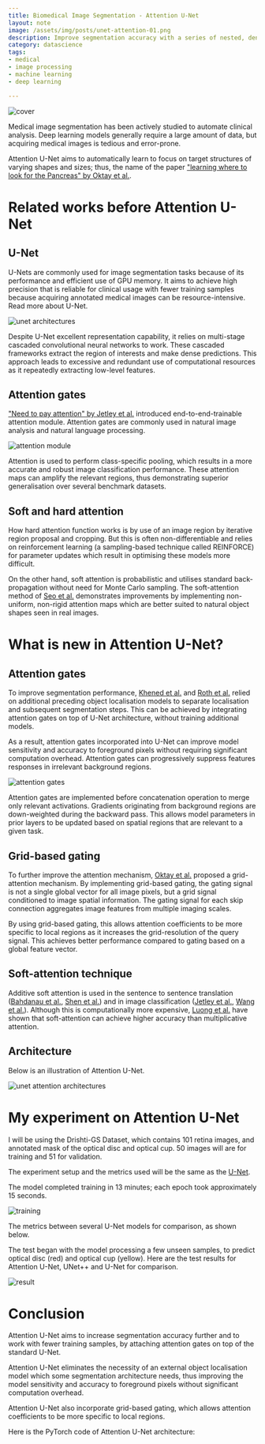 ```yaml
---
title: Biomedical Image Segmentation - Attention U-Net
layout: note
image: /assets/img/posts/unet-attention-01.png
description: Improve segmentation accuracy with a series of nested, dense skip pathways
category: datascience
tags:
- medical
- image processing
- machine learning
- deep learning

---
```


![cover](/assets/img/posts/unet-attention-01.png)

Medical image segmentation has been actively studied to automate clinical analysis. Deep learning models generally require a large amount of data, but acquiring medical images is tedious and error-prone.

Attention U-Net aims to automatically learn to focus on target structures of varying shapes and sizes; thus, the name of the paper ["learning where to look for the Pancreas" by Oktay et al.](https://arxiv.org/abs/1804.03999).

# Related works before Attention U-Net

## U-Net

U-Nets are commonly used for image segmentation tasks because of its performance and efficient use of GPU memory. It aims to achieve high precision that is reliable for clinical usage with fewer training samples because acquiring annotated medical images can be resource-intensive. Read more about U-Net.

![unet architectures](/assets/img/posts/unet-attention-02.png)

Despite U-Net excellent representation capability, it relies on multi-stage cascaded convolutional neural networks to work. These cascaded frameworks extract the region of interests and make dense predictions. This approach leads to excessive and redundant use of computational resources as it repeatedly extracting low-level features.

## Attention gates

["Need to pay attention" by Jetley et al.](https://arxiv.org/abs/1804.02391) introduced end-to-end-trainable attention module. Attention gates are commonly used in natural image analysis and natural language processing. 

![attention module](/assets/img/posts/unet-attention-03.png)

Attention is used to perform class-specific pooling, which results in a more accurate and robust image classification performance. These attention maps can amplify the relevant regions, thus demonstrating superior generalisation over several benchmark datasets.

## Soft and hard attention

How hard attention function works is by use of an image region by iterative region proposal and cropping. But this is often non-differentiable and relies on reinforcement learning (a sampling-based technique called REINFORCE) for parameter updates which result in optimising these models more difficult.

On the other hand, soft attention is probabilistic and utilises standard back-propagation without need for Monte Carlo sampling. The soft-attention method of [Seo et al.](https://arxiv.org/abs/1606.02393) demonstrates improvements by implementing non-uniform, non-rigid attention maps which are better suited to natural object shapes seen in real images.

# What is new in Attention U-Net?

## Attention gates

To improve segmentation performance, [Khened et al.](https://www.sciencedirect.com/science/article/abs/pii/S136184151830848X) and [Roth et al.](https://www.ncbi.nlm.nih.gov/pubmed/29427897) relied on additional preceding object localisation models to separate localisation and subsequent segmentation steps. This can be achieved by integrating attention gates on top of U-Net architecture, without training additional models.

As a result, attention gates incorporated into U-Net can improve model sensitivity and accuracy to foreground pixels without requiring significant computation overhead. Attention gates can progressively suppress features responses in irrelevant background regions.

![attention gates](/assets/img/posts/unet-attention-04.png)

Attention gates are implemented before concatenation operation to merge only relevant activations. Gradients originating from background regions are down-weighted during the backward pass. This allows model parameters in prior layers to be updated based on spatial regions that are relevant to a given task.

## Grid-based gating

To further improve the attention mechanism, [Oktay et al.](https://arxiv.org/abs/1804.03999) proposed a grid-attention mechanism. By implementing grid-based gating, the gating signal is not a single global vector for all image pixels, but a grid signal conditioned to image spatial information. The gating signal for each skip connection aggregates image features from multiple imaging scales.

By using grid-based gating, this allows attention coefficients to be more specific to local regions as it increases the grid-resolution of the query signal. This achieves better performance compared to gating based on a global feature vector.

## Soft-attention technique

Additive soft attention is used in the sentence to sentence translation ([Bahdanau et al.](https://arxiv.org/abs/1409.0473), [Shen et al.](https://www.aaai.org/ocs/index.php/AAAI/AAAI18/paper/viewFile/16126/16099)) and in image classification ([Jetley et al.](https://arxiv.org/abs/1804.02391), [Wang et al.](https://arxiv.org/abs/1704.06904)). Although this is computationally more expensive, [Luong et al.](https://arxiv.org/abs/1508.04025) have shown that soft-attention can achieve higher accuracy than multiplicative attention.

## Architecture

Below is an illustration of Attention U-Net.

![unet attention architectures](/assets/img/posts/unet-attention-05.png)

# My experiment on  Attention U-Net

I will be using the Drishti-GS Dataset, which contains 101 retina images, and annotated mask of the optical disc and optical cup. 50 images will are for training and 51 for validation.

The experiment setup and the metrics used will be the same as the [U-Net](https://jinglescode.github.io/datascience/2019/11/07/biomedical-image-segmentation-u-net.html).

The model completed training in 13 minutes; each epoch took approximately 15 seconds.

![training](/assets/img/posts/unet-attention-06.png)

The metrics between several U-Net models for comparison, as shown below.

<script src="https://gist.github.com/jinglescode/e3c4bda75c971469f93bcc1d5cbafa85.js"></script>

The test began with the model processing a few unseen samples, to predict optical disc (red) and optical cup (yellow). Here are the test results for Attention U-Net, UNet++ and U-Net for comparison.

![result](/assets/img/posts/unet-attention-07.png)

# Conclusion

Attention U-Net aims to increase segmentation accuracy further and to work with fewer training samples, by attaching attention gates on top of the standard U-Net.

Attention U-Net eliminates the necessity of an external object localisation model which some segmentation architecture needs, thus improving the model sensitivity and accuracy to foreground pixels without significant computation overhead.

Attention U-Net also incorporate grid-based gating, which allows attention coefficients to be more specific to local regions.

Here is the PyTorch code of Attention U-Net architecture:

<script src="https://gist.github.com/jinglescode/d5296e0bf3ee9b4b135b6f8d9224e1b0.js"></script>
